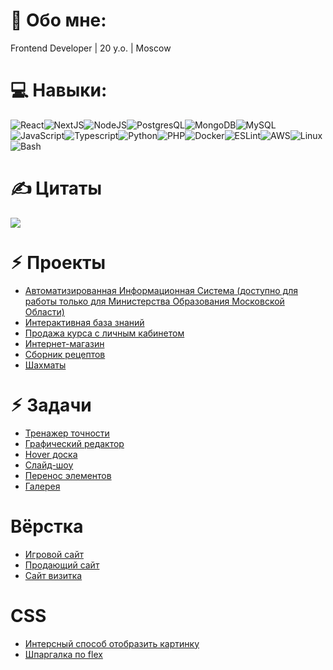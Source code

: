 # 💫 Обо мне:

Frontend Developer | 20 y.o. | Moscow

# 💻 Навыки:
![React](https://img.shields.io/badge/react-%2320232a.svg?style=for-the-badge&logo=react&logoColor=%2361DAFB)![NextJS](https://img.shields.io/badge/Next-black?style=for-the-badge&logo=next.js&logoColor=white)![NodeJS](https://img.shields.io/badge/Node.js-43853D?style=for-the-badge&logo=node.js&logoColor=white)![PostgresQL](https://img.shields.io/badge/PostgreSQL-316192?style=for-the-badge&logo=postgresql&logoColor=white)![MongoDB](https://img.shields.io/badge/MongoDB-4EA94B?style=for-the-badge&logo=mongodb&logoColor=white)![MySQL](https://img.shields.io/badge/mysql-%2300000f.svg?style=for-the-badge&logo=mysql&logoColor=white)![JavaScript](https://img.shields.io/badge/html5-%23E34F26.svg?style=for-the-badge&logo=html5&logoColor=white)![Typescript](https://img.shields.io/badge/php-%23777BB4.svg?style=for-the-badge&logo=php&logoColor=white)![Python](https://img.shields.io/badge/Python-3776AB?style=for-the-badge&logo=python&logoColor=whit)![PHP](https://img.shields.io/badge/PHP-777BB4?style=for-the-badge&logo=php&logoColor=white)![Docker](https://img.shields.io/badge/docker-%230db7ed.svg?style=for-the-badge&logo=docker&logoColor=white)![ESLint](https://img.shields.io/badge/ESLint-4B3263?style=for-the-badge&logo=eslint&logoColor=white)![AWS](https://img.shields.io/badge/Amazon_AWS-FF9900?style=for-the-badge&logo=amazonaws&logoColor=white)![Linux](https://img.shields.io/badge/Linux-FCC624?style=for-the-badge&logo=linux&logoColor=black)![Bash](https://img.shields.io/badge/GNU%20Bash-4EAA25?style=for-the-badge&logo=GNU%20Bash&logoColor=white)

# ✍️ Цитаты
![](https://quotes-github-readme.vercel.app/api?type=horizontal&theme=dark)

# ⚡︎ Проекты
* [Автоматизированная Информационная Система (доступно для работы только для Министерства Образования Московской Области)](https://idschool.idte.ru)
* [Интерактивная база знаний](https://cyclegram.idte.ru)
* [Продажа курса с личным кабинетом](https://topbfl.ru)
* [Интернет-магазин](https://pardelivery.ru)
* [Сборник рецептов](https://ruel1912.github.io/corus)
* [Шахматы](https://ruel1912.github.io/chess)

# ⚡︎ Задачи
* [Тренажер точности](https://ruel1912.github.io/my-projects/Apps/aim)
* [Графический редактор](https://ruel1912.github.io/my-projects/Apps/graphics)
* [Hover доска](https://ruel1912.github.io/my-projects/Apps/board)
* [Слайд-шоу](https://ruel1912.github.io/my-projects/Apps/slider)
* [Перенос элементов](https://ruel1912.github.io/my-projects/Apps/dragNdrop)
* [Галерея](https://ruel1912.github.io/my-projects/Apps/gallery)

# Вёрстка
* [Игровой сайт](https://ruel1912.github.io/my-projects/Sites/csgo)
* [Продающий сайт](https://ruel1912.github.io/my-projects/Sites/telphy)
* [Сайт визитка](https://ruel1912.github.io/my-projects/Sites/gamingSite)

# CSS
* [Интерсный способ отобразить картинку](https://ruel1912.github.io/my-projects/CSS/animation)
* [Шпаргалка по flex](https://ruel1912.github.io/my-projects/CSS/flex)